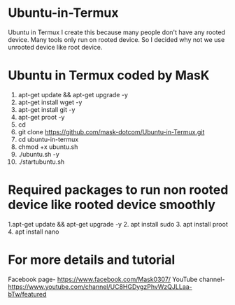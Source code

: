 # Ubuntu-in-Termux
Ubuntu in Termux
 I create this because many people don't have any rooted device.
Many tools only run on rooted device. So I decided why not we use
unrooted device like root device.


# Ubuntu in Termux coded by MasK

1. apt-get update && apt-get upgrade -y
2. apt-get install wget -y
3. apt-get install git -y
4. apt-get proot -y
5. cd
6. git clone https://github.com/mask-dotcom/Ubuntu-in-Termux.git
7. cd ubuntu-in-termux
8. chmod +x ubuntu.sh
9. ./ubuntu.sh -y
10. ./startubuntu.sh

# Required packages to run non rooted device like rooted device smoothly

1.apt-get update && apt-get upgrade -y
2. apt install sudo
3. apt install proot
4. apt install nano

# For more details and tutorial
Facebook page- https://www.facebook.com/Mask0307/
YouTube channel- https://www.youtube.com/channel/UC8HGDygzPhvWzQJLLaa-bTw/featured
